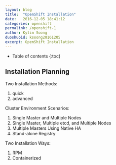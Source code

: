 ```yaml
---
layout: blog
title:  "OpenShift Installation"
date:   2016-12-05 18:41:12
categories: openshift
permalink: /openshift-1
author: Kylin Soong
duoshuoid: ksoong20161205
excerpt: OpenShift Installation
---
```


* Table of contents
{:toc}

## Installation Planning

Two Installation Methods:

1. quick
2. advanced

Cluster Environment Scenarios:

1. Single Master and Multiple Nodes
2. Single Master, Multiple etcd, and Multiple Nodes
3. Multiple Masters Using Native HA
4. Stand-alone Registry

Two Installation Ways:

1. RPM
2. Containerized




